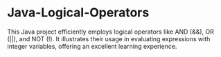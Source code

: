 # Java-Logical-Operators
This Java project efficiently employs logical operators like AND (&amp;&amp;), OR (||), and NOT (!). It illustrates their usage in evaluating expressions with integer variables, offering an excellent learning experience.
